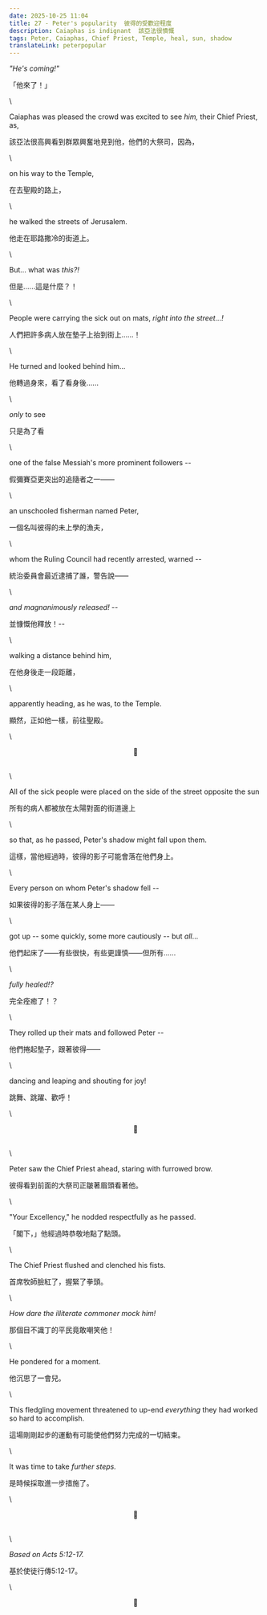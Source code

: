 ```yaml
---
date: 2025-10-25 11:04
title: 27 - Peter's popularity  彼得的受歡迎程度
description: Caiaphas is indignant  該亞法很憤慨
tags: Peter, Caiaphas, Chief Priest, Temple, heal, sun, shadow
translateLink: peterpopular
---
```


*"He's coming!"*

「他來了！」

\

Caiaphas was pleased the crowd was excited to see *him,* their Chief Priest, as,

該亞法很高興看到群眾興奮地見到他，他們的大祭司，因為，

\

on his way to the Temple,

在去聖殿的路上，

\

he walked the streets of Jerusalem.

他走在耶路撒冷的街道上。

\

But... what was *this?!*

但是......這是什麼？！

\

People were carrying the sick out on mats, *right into the street...!*

人們把許多病人放在墊子上抬到街上……！

\

He turned and looked behind him...

他轉過身來，看了看身後......

\

*only* to see 

只是為了看

\

one of the false Messiah's more prominent followers --

假彌賽亞更突出的追隨者之一——

\

an unschooled fisherman named Peter, 

一個名叫彼得的未上學的漁夫，

\

whom the Ruling Council had recently arrested, warned --

統治委員會最近逮捕了誰，警告說——

\

*and magnanimously released! --*

並慷慨他釋放！--

\

walking a distance behind him,

在他身後走一段距離，

\

apparently heading, as he was, to the Temple. 

顯然，正如他一樣，前往聖殿。

\

<center>💠</center>

\
\

All of the sick people were placed on the side of the street opposite the sun

所有的病人都被放在太陽對面的街道邊上

\

so that, as he passed, Peter's shadow might fall upon them.

這樣，當他經過時，彼得的影子可能會落在他們身上。

\

Every person on whom Peter's shadow fell --

如果彼得的影子落在某人身上——

\

got up -- some quickly, some more cautiously -- but *all*...

他們起床了——有些很快，有些更謹慎——但所有......

\

*fully healed!?*

完全痊癒了！？

\

They rolled up their mats and followed Peter --

他們捲起墊子，跟著彼得——

\

dancing and leaping and shouting for joy!

跳舞、跳躍、歡呼！

\

<center>💠</center>

\
\

Peter saw the Chief Priest ahead, staring with furrowed brow.

彼得看到前面的大祭司正皺著眉頭看著他。

\

"Your Excellency," he nodded respectfully as he passed. 

「閣下，」他經過時恭敬地點了點頭。

\

The Chief Priest flushed and clenched his fists. 

首席牧師臉紅了，握緊了拳頭。

\

*How dare the illiterate commoner mock him!*

那個目不識丁的平民竟敢嘲笑他！

\

He pondered for a moment.

他沉思了一會兒。

\

This fledgling movement threatened to up-end *everything* they had worked so hard to accomplish. 

這場剛剛起步的運動有可能使他們努力完成的一切結束。

\

It was time to take *further steps.*

是時候採取進一步措施了。

\

<center>💠</center>

\
\

*Based on Acts 5:12-17.*

基於使徒行傳5:12-17。

\

<center>💠</center>